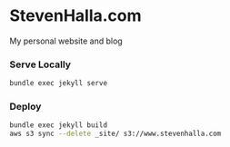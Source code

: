 # StevenHalla.com

My personal website and blog


### Serve Locally

```bash
bundle exec jekyll serve
```


### Deploy

```bash
bundle exec jekyll build
aws s3 sync --delete _site/ s3://www.stevenhalla.com
```


